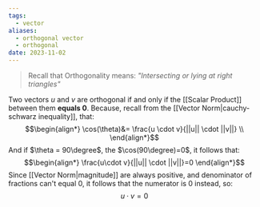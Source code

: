 ```yaml
---
tags:
  - vector
aliases:
  - orthogonal vector
  - orthogonal
date: 2023-11-02
---
```

> Recall that Orthogonality means: *"Intersecting or lying at right triangles"*

Two vectors $u$ and $v$ are orthogonal if and only if the [[Scalar Product]] between them **equals $0$**.
Because, recall from the [[Vector Norm|cauchy-schwarz inequality]], that:
$$\begin{align*}
 \cos(\theta)&=  \frac{u \cdot v}{||u|| \cdot ||v||} \\
\end{align*}$$
And if $\theta = 90\degree$, the $\cos(90\degree)=0$, it follows that:
$$\begin{align*}
\frac{u\cdot v}{||u|| \cdot ||v||}=0 
\end{align*}$$
Since [[Vector Norm|magnitude]] are always positive, and denominator of fractions can't equal $0$, it follows that the numerator is $0$ instead, so:
$$
u \cdot v = 0
$$
